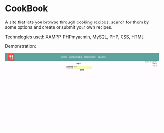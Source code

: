 # CookBook

A site that lets you browse through cooking recipes, search for them by some options and create or submit your own recipes.

Technologies used: XAMPP, PHPmyadmin, MySQL, PHP, CSS, HTML

Demonstration:

![Atl Text](https://github.com/R3713X/CookBook/blob/master/CookBook/img/demo%20cookbook.gif)
